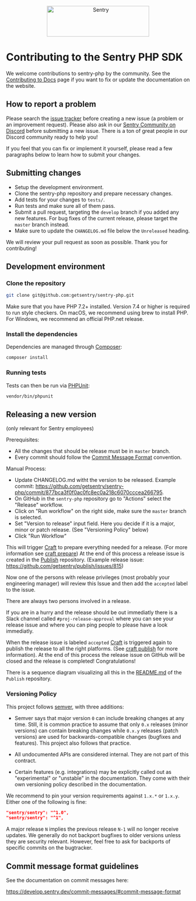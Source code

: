 <p align="center">
  <a href="https://sentry.io/?utm_source=github&utm_medium=logo" target="_blank">
    <img src="https://sentry-brand.storage.googleapis.com/sentry-wordmark-dark-280x84.png" alt="Sentry" width="280" height="84">
  </a>
</p>

# Contributing to the Sentry PHP SDK

We welcome contributions to sentry-php by the community. See the [Contributing to Docs](https://docs.sentry.io/contributing/) page if you want to fix or update the documentation on the website.

## How to report a problem

Please search the [issue tracker](https://github.com/getsentry/sentry-php/issues) before creating a new issue (a problem or an improvement request). Please also ask in our [Sentry Community on Discord](https://discord.com/invite/Ww9hbqr) before submitting a new issue. There is a ton of great people in our Discord community ready to help you!

If you feel that you can fix or implement it yourself, please read a few paragraphs below to learn how to submit your changes.

## Submitting changes

- Setup the development environment.
- Clone the sentry-php repository and prepare necessary changes.
- Add tests for your changes to `tests/`.
- Run tests and make sure all of them pass.
- Submit a pull request, targeting the `develop` branch if you added any new features. For bug fixes of the current release, please target the `master` branch instead.
- Make sure to update the `CHANGELOG.md` file below the `Unreleased` heading.

We will review your pull request as soon as possible.
Thank you for contributing!

## Development environment

### Clone the repository

```bash
git clone git@github.com:getsentry/sentry-php.git
```

Make sure that you have PHP 7.2+ installed. Version 7.4 or higher is required to run style checkers. On macOS, we recommend using brew to install PHP. For Windows, we recommend an official PHP.net release.

### Install the dependencies

Dependencies are managed through [Composer](https://getcomposer.org/):

```bash
composer install
```

### Running tests

Tests can then be run via [PHPUnit](https://phpunit.de/):

```bash
vendor/bin/phpunit
```

## Releasing a new version

(only relevant for Sentry employees)

Prerequisites:

- All the changes that should be release must be in `master` branch.
- Every commit should follow the [Commit Message Format](https://develop.sentry.dev/commit-messages/#commit-message-format) convention.

Manual Process:

- Update CHANGELOG.md witht the version to be released. Example commit: https://github.com/getsentry/sentry-php/commit/877bca3f0f0ac0fc8ec0a218c6070cccea266795.
- On GitHub in the `sentry-php` repository go to "Actions" select the "Release" workflow.
- Click on "Run workflow" on the right side, make sure the `master` branch is selected.
- Set "Version to release" input field. Here you decide if it is a major, minor or patch release. (See "Versioning Policy" below)
- Click "Run Workflow"

This will trigger [Craft](https://github.com/getsentry/craft) to prepare everything needed for a release. (For more information see [craft prepare](https://github.com/getsentry/craft#craft-prepare-preparing-a-new-release)) At the end of this process a release issue is created in the [Publish](https://github.com/getsentry/publish) repository. (Example release issue: https://github.com/getsentry/publish/issues/815)

Now one of the persons with release privileges (most probably your engineering manager) will review this Issue and then add the `accepted` label to the issue.

There are always two persons involved in a release.

If you are in a hurry and the release should be out immediatly there is a Slack channel called `#proj-release-approval` where you can see your release issue and where you can ping people to please have a look immediatly.

When the release issue is labeled `accepted` [Craft](https://github.com/getsentry/craft) is triggered again to publish the release to all the right platforms. (See [craft publish](https://github.com/getsentry/craft#craft-publish-publishing-the-release) for more information). At the end of this process the release issue on GitHub will be closed and the release is completed! Congratulations!

There is a sequence diagram visualizing all this in the [README.md](https://github.com/getsentry/publish) of the `Publish` repository.

### Versioning Policy

This project follows [semver](https://semver.org/), with three additions:

- Semver says that major version `0` can include breaking changes at any time. Still, it is common practice to assume that only `0.x` releases (minor versions) can contain breaking changes while `0.x.y` releases (patch versions) are used for backwards-compatible changes (bugfixes and features). This project also follows that practice.

- All undocumented APIs are considered internal. They are not part of this contract.

- Certain features (e.g. integrations) may be explicitly called out as "experimental" or "unstable" in the documentation. They come with their own versioning policy described in the documentation.

We recommend to pin your version requirements against `1.x.*` or `1.x.y`.
Either one of the following is fine:

```json
"sentry/sentry": "^1.0",
"sentry/sentry": "^1",
```

A major release `N` implies the previous release `N-1` will no longer receive updates. We generally do not backport bugfixes to older versions unless they are security relevant. However, feel free to ask for backports of specific commits on the bugtracker.

## Commit message format guidelines

See the documentation on commit messages here:

https://develop.sentry.dev/commit-messages/#commit-message-format
